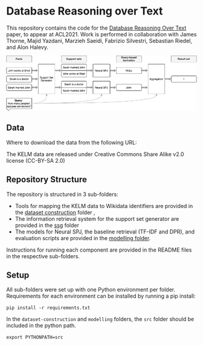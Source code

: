 # Database Reasoning over Text

This repository contains the code for the [Database Reasoning Over Text](https://arxiv.org/pdf/2106.01074.pdf) paper, 
to appear at ACL2021. Work is performed in collaboration with James Thorne, Majid Yazdani, Marzieh Saeidi, Fabrizio Silvestri, Sebastian Riedel, and Alon Halevy.


![Overview Image](overview.png)


## Data
Where to download the data from the following URL:

The KELM data are released under Creative Commons Share Alike v2.0 license (CC-BY-SA 2.0)


## Repository Structure
The repository is structured in 3 sub-folders:

* Tools for mapping the KELM data to Wikidata identifiers are provided in the  [dataset construction](dataset-construction/) folder ,
* The information retrieval system for the support set generator are provided in the [ssg](ssg/) folder
* The models for Neural SPJ, the baseline retrieval (TF-IDF and DPR), and evaluation scripts are provided in the [modelling folder](modelling/).

Instructions for running each component are provided in the README files in the respective sub-folders.

## Setup

All sub-folders were set up with one Python environment per folder. Requirements for each environment can be installed by
running a pip install:

```
pip install -r requirements.txt
```

In the `dataset-construction` and `modelling` folders, the `src` folder should be included in the python path.

```
export PYTHONPATH=src
```